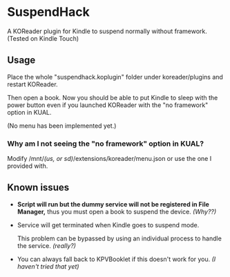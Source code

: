 # SuspendHack
A KOReader plugin for Kindle to suspend normally without framework. (Tested on Kindle Touch)

## Usage

Place the whole "suspendhack.koplugin" folder under koreader/plugins and restart KOReader.

Then open a book. Now you should be able to put Kindle to sleep with the power button even if you launched KOReader with the "no framework" option in KUAL.

(No menu has been implemented yet.)

### Why am I not seeing the "no framework" option in KUAL?

Modify /mnt/*(us, or sd)*/extensions/koreader/menu.json or use the one I provided with.

## Known issues

+ **Script will run but the dummy service will not be registered in File Manager,** thus you must open a book to suspend the device. *(Why??)*

+ Service will get terminated when Kindle goes to suspend mode.

  This problem can be bypassed by using an individual process to handle the service. *(really?)*

+ You can always fall back to KPVBooklet if this doesn't work for you. *(I haven't tried that yet)*
